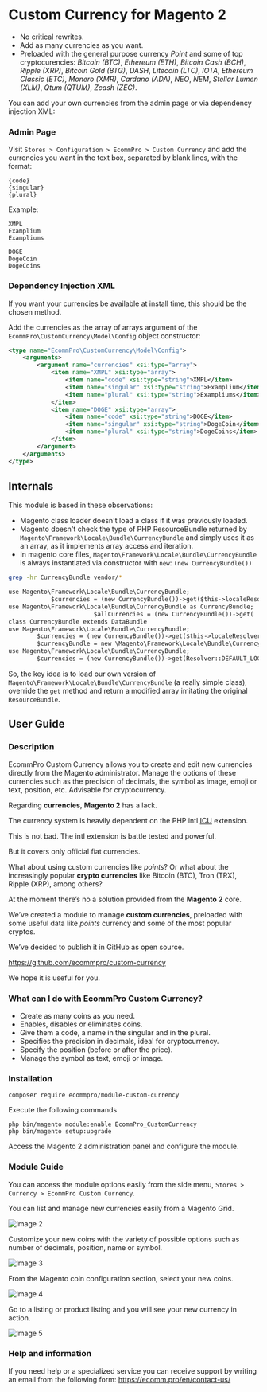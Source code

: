 # Custom Currency for Magento 2

- No critical rewrites.
- Add as many currencies as you want.
- Preloaded with the general purpose currency *Point* and some of top cryptocurencies: *Bitcoin (BTC)*, *Ethereum (ETH)*, *Bitcoin Cash (BCH)*, *Ripple (XRP)*, *Bitcoin Gold (BTG)*, *DASH*, *Litecoin (LTC)*, *IOTA*, *Ethereum Classic (ETC)*, *Monero (XMR)*, *Cardano (ADA)*, *NEO*, *NEM*, *Stellar Lumen (XLM)*, *Qtum (QTUM)*, *Zcash (ZEC)*.

You can add your own currencies from the admin page or via dependency injection XML:

### Admin Page

Visit `Stores > Configuration > EcommPro > Custom Currency` and add the currencies you want in the text box, separated by blank lines, with the format:

```
{code}
{singular}
{plural}
```

Example:

```
XMPL
Examplium
Exampliums

DOGE
DogeCoin
DogeCoins
```

### Dependency Injection XML

If you want your currencies be available at install time, this should be the chosen method.

Add the currencies as the array of arrays argument of the `EcommPro\CustomCurrency\Model\Config` object constructor:

```xml
<type name="EcommPro\CustomCurrency\Model\Config">
    <arguments>
        <argument name="currencies" xsi:type="array">
            <item name="XMPL" xsi:type="array">
                <item name="code" xsi:type="string">XMPL</item>
                <item name="singular" xsi:type="string">Examplium</item>
                <item name="plural" xsi:type="string">Exampliums</item>
            </item>
            <item name="DOGE" xsi:type="array">
                <item name="code" xsi:type="string">DOGE</item>
                <item name="singular" xsi:type="string">DogeCoin</item>
                <item name="plural" xsi:type="string">DogeCoins</item>
            </item>
        </argument>
    </arguments>
</type>
```

## Internals

This module is based in these observations:

- Magento class loader doesn't load a class if it was previously loaded.
- Magento doesn't check the type of PHP ResourceBundle returned by `Magento\Framework\Locale\Bundle\CurrencyBundle` and simply uses it as an array, as it implements array access and iteration.
- In magento core files, `Magento\Framework\Locale\Bundle\CurrencyBundle` is always instantiated via constructor with `new`: `(new CurrencyBundle())`

```bash
grep -hr CurrencyBundle vendor/*
```

```txt
use Magento\Framework\Locale\Bundle\CurrencyBundle;
            $currencies = (new CurrencyBundle())->get($this->localeResolver->getLocale())['Currencies'];
use Magento\Framework\Locale\Bundle\CurrencyBundle as CurrencyBundle;
                        $allCurrencies = (new CurrencyBundle())->get(
class CurrencyBundle extends DataBundle
use Magento\Framework\Locale\Bundle\CurrencyBundle;
        $currencies = (new CurrencyBundle())->get($this->localeResolver->getLocale())['Currencies'] ?: [];
        $currencyBundle = new \Magento\Framework\Locale\Bundle\CurrencyBundle();
use Magento\Framework\Locale\Bundle\CurrencyBundle;
        $currencies = (new CurrencyBundle())->get(Resolver::DEFAULT_LOCALE)['Currencies'];
```

So, the key idea is to load our own version of `Magento\Framework\Locale\Bundle\CurrencyBundle` (a really simple class), override the `get` method and return a modified array imitating the original `ResourceBundle`.


## User Guide

### Description

EcommPro Custom Currency allows you to create and edit new currencies directly from the Magento administrator. Manage the options of these currencies such as the precision of decimals, the symbol as image, emoji or text, position, etc. Advisable for cryptocurrency.

Regarding **currencies**, **Magento 2** has a lack.

The currency system is heavily dependent on the PHP intl [ICU](http://site.icu-project.org/) extension.

This is not bad. The intl extension is battle tested and powerful.

But it covers only official fiat currencies.

What about using custom currencies like *points*? Or what about the increasingly popular **crypto currencies** like Bitcoin (BTC), Tron (TRX), Ripple (XRP), among others?

At the moment there’s no a solution provided from the **Magento 2** core.

We’ve created a module to manage **custom currencies**, preloaded with some useful data like *points* currency and some of the most popular cryptos.

We’ve decided to publish it in GitHub as open source.

<a class="uri" href="https://github.com/ecommpro/custom-currency">https://github.com/ecommpro/custom-currency</a>

We hope it is useful for you.

### What can I do with EcommPro Custom Currency?

- Create as many coins as you need.
- Enables, disables or eliminates coins.
- Give them a code, a name in the singular and in the plural.
- Specifies the precision in decimals, ideal for cryptocurrency.
- Specify the position (before or after the price).
- Manage the symbol as text, emoji or image.

### Installation

    composer require ecommpro/module-custom-currency

Execute the following commands
  
    php bin/magento module:enable EcommPro_CustomCurrency
    php bin/magento setup:upgrade

Access the Magento 2 administration panel and configure the module.

### Module Guide

You can access the module options easily from the side menu, `Stores > Currency > EcommPro Custom Currency`.

You can list and manage new currencies easily from a Magento Grid.

![Image 2](https://ecomm.pro/wp-content/uploads/2019/01/02.png)

Customize your new coins with the variety of possible options such as number of decimals, position, name or symbol.

![Image 3](https://ecomm.pro/wp-content/uploads/2019/01/03.png)

From the Magento coin configuration section, select your new coins.

![Image 4](https://ecomm.pro/wp-content/uploads/2019/01/04.png)

Go to a listing or product listing and you will see your new currency in action.

![Image 5](https://ecomm.pro/wp-content/uploads/2019/01/05.png)

### Help and information

If you need help or a specialized service you can receive support by writing an email from the following form:
https://ecomm.pro/en/contact-us/
